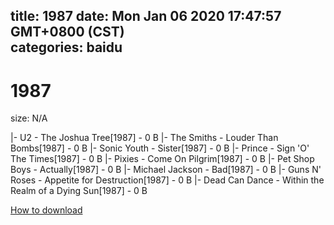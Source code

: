 
title: 1987
date: Mon Jan 06 2020 17:47:57 GMT+0800 (CST)    
categories: baidu
---

# 1987
size: N/A
 
 
|- U2 - The Joshua Tree[1987] - 0 B
|- The Smiths - Louder Than Bombs[1987] - 0 B
|- Sonic Youth - Sister[1987] - 0 B
|- Prince - Sign 'O' The Times[1987] - 0 B
|- Pixies - Come On Pilgrim[1987] - 0 B
|- Pet Shop Boys - Actually[1987] - 0 B
|- Michael Jackson - Bad[1987] - 0 B
|- Guns N' Roses - Appetite for Destruction[1987] - 0 B
|- Dead Can Dance - Within the Realm of a Dying Sun[1987] - 0 B

[How to download](https://bpcam.bemobtrk.com/go/2ceec3aa-1ca2-46d6-b9ff-aaa5c184517c?jno=3207)